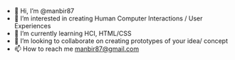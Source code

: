 - 👋 Hi, I’m @manbir87
- 👀 I’m interested in creating Human Computer Interactions / User Experiences 
- 🌱 I’m currently learning HCI, HTML/CSS
- 💞️ I’m looking to collaborate on creating prototypes of your idea/ concept 
- 📫 How to reach me manbir87@gmail.com

<!---
manbir87/manbir87 is a ✨ special ✨ repository because its `README.md` (this file) appears on your GitHub profile.
You can click the Preview link to take a look at your changes.
--->
